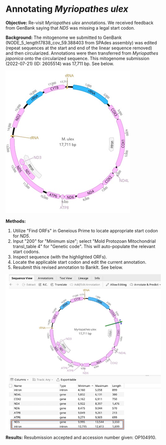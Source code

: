 
# Annotating *Myriopathes ulex*

**Objective:** Re-visit *Myriopathes ulex* annotations. We received feedback from GenBank saying that *ND5* was missing a legal start codon.

**Background:** The mitogenome we submitted to GenBank (NODE_5_length17838_cov_59.388403 from SPAdes assembly) was edited (repeat sequences at the start and end of the linear sequence removed) and then circularized. Annotations were then transferred from *Myriopathes japonica* onto the circularized sequence. This mitogenome submission (2022-07-21) (ID: 2605514) was 17,711 bp. See below.

![Myriopathes ulex](M_ulex_it1.jpg)

**Methods:** 
1. Utilize "Find ORFs" in Geneious Prime to locate appropriate start codon for *ND5*. 
2. Input "200" for "Minimum size"; select "Mold Protozoan Mitochondrial transl_table 4" for "Genetic code". This will auto-populate the relevant start codons.
3. Inspect sequence (with the highlighted ORFs).
4. Locate the applicable start codon and edit the current annotation.
5. Resubmit this revised annotation to BankIt. See below.

![Myriopathes ulex revised](M_ulex_revised.jpeg)

**Results:** Resubmission accepted and accession number given: OP104910.
